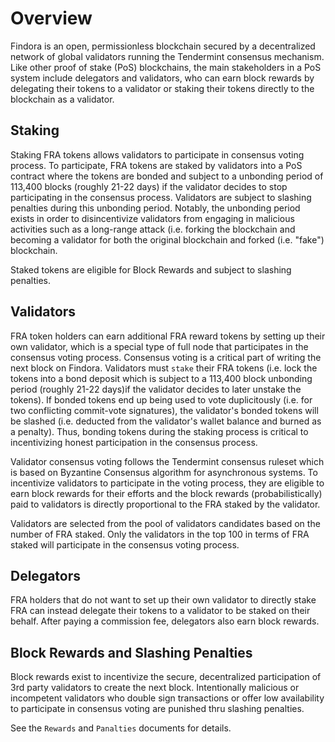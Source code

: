 # Overview

Findora is an open, permissionless blockchain secured by a decentralized network of global validators running the Tendermint consensus mechanism. Like other proof of stake (PoS) blockchains, the main stakeholders in a PoS system include delegators and validators, who can earn block rewards by delegating their tokens to a validator or staking their tokens directly to the blockchain as a validator.

## Staking

Staking FRA tokens allows validators to participate in consensus voting process. To participate, FRA tokens are staked by validators into a PoS contract where the tokens are bonded and subject to a unbonding period of 113,400 blocks (roughly 21-22 days) if the validator decides to stop participating in the consensus process. Validators are subject to slashing penalties during this unbonding period. Notably, the unbonding period exists in order to disincentivize validators from engaging in malicious activities such as a long-range attack (i.e. forking the blockchain and becoming a validator for both the original blockchain and forked (i.e. "fake") blockchain.

Staked tokens are eligible for Block Rewards and subject to slashing penalties.

## Validators

FRA token holders can earn additional FRA reward tokens by setting up their own validator, which is a special type of full node that participates in the consensus voting process. Consensus voting is a critical part of writing the next block on Findora. Validators must `stake` their FRA tokens (i.e. lock the tokens into a bond deposit which is subject to a 113,400 block unbonding period (roughly 21-22 days)if the validator decides to later unstake the tokens). If bonded tokens end up being used to vote duplicitously (i.e. for two conflicting commit-vote signatures), the validator's bonded tokens will be slashed (i.e. deducted from the validator's wallet balance and burned as a penalty). Thus, bonding tokens during the staking process is critical to incentivizing honest participation in the consensus process.

Validator consensus voting follows the Tendermint consensus ruleset which is based on Byzantine Consensus algorithm for asynchronous systems. To incentivize validators to participate in the voting process, they are eligible to earn block rewards for their efforts and the block rewards (probabilistically) paid to validators is directly proportional to the FRA staked by the validator.

Validators are selected from the pool of validators candidates based on the number of FRA staked. Only the validators in the top 100 in terms of FRA staked will participate in the consensus voting process.

## Delegators

FRA holders that do not want to set up their own validator to directly stake FRA can instead delegate their tokens to a validator to be staked on their behalf. After paying a commission fee, delegators also earn block rewards.

## Block Rewards and Slashing Penalties

Block rewards exist to incentivize the secure, decentralized participation of 3rd party validators to create the next block. Intentionally malicious or incompetent validators who double sign transactions or offer low availability to participate in consensus voting are punished thru slashing penalties.

See the `Rewards` and `Panalties` documents for details.



